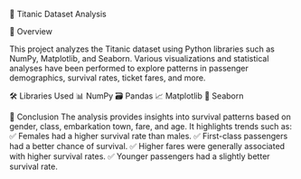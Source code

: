 🚢 Titanic Dataset Analysis

📌 Overview

This project analyzes the Titanic dataset using Python libraries such as NumPy, Matplotlib, and Seaborn. Various visualizations and statistical analyses have been performed to explore patterns in passenger demographics, survival rates, ticket fares, and more.

🛠️ Libraries Used
📊 NumPy
🗃️ Pandas
📈 Matplotlib
🎨 Seaborn

🎯 Conclusion
The analysis provides insights into survival patterns based on gender, class, embarkation town, fare, and age. It highlights trends such as:
✅ Females had a higher survival rate than males.
✅ First-class passengers had a better chance of survival.
✅ Higher fares were generally associated with higher survival rates.
✅ Younger passengers had a slightly better survival rate.
